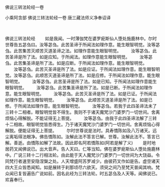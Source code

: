 佛说三转法轮经一卷


小乘阿含部
佛说三转法轮经一卷
唐三藏法师义净奉诏译


　　

佛说三转法轮经
　　如是我闻。一时薄伽梵在婆罗痆斯仙人堕处施鹿林中。尔时世尊告五苾刍曰。汝等苾刍。此苦圣谛于所闻法如理作意。能生眼智明觉。汝等苾刍。此苦集苦灭顺苦灭道圣谛之法。如理作意能生眼智明觉。
　　汝等苾刍。此苦圣谛是所了法。如是应知。于所闻法。如理作意能生眼智明觉。
　　汝等苾刍。此苦集圣谛是所了法。如是应断。于所闻法如理作意。能生眼智明觉。
　　汝等苾刍。此苦灭圣谛是所了法。如是应证。于所闻法如理作意。能生眼智明觉。汝等苾刍。此顺苦灭道圣谛是所了法。如是应修。于所闻法如理作意。能生眼智明觉。
　　汝等苾刍。此苦圣谛是所了法。如是已知。于所闻法如理作意能生眼智明觉。
　　汝等苾刍。此苦集圣谛是所了法。如是已断。于所闻法如理作意。能生眼智明觉。
　　汝等苾刍。此苦灭圣谛是所了法。如是已证。于所闻法如理作意。能生眼智明觉。
　　汝等苾刍。此顺苦灭道圣谛是所了法。如是已修。于所闻法如理作意。能生眼智明觉。
　　汝等苾刍。若我于此四圣谛法未了三转十二相者。眼智明觉皆不得生。我则不于诸天魔梵沙门婆罗门一切世间。舍离烦恼心得解脱。不能证得无上菩提。
　　汝等苾刍。由我于此四圣谛法解了三转十二相故。眼智明觉皆悉得生。乃于诸天魔梵沙门婆罗门一切世间。舍离烦恼心得解脱。便能证得无上菩提。
　　尔时世尊说是法时。具寿憍陈如及八万诸天。远尘离垢得法眼净。佛告憍陈如。汝解此法不答言已解。世尊。汝解此法不。答言已解。善逝。由憍陈如解了法故。因此即名阿若憍陈如(阿若是解了义)
　　是时地居药叉闻佛说已。出大音声。告人天曰。仁等当知。佛在婆罗痆斯仙人堕处施鹿林中。广说三转十二行相法轮。由此能于天人魔梵沙门婆罗门一切世间为大饶益。令同梵行者速至安隐涅槃之处。人天增盛阿苏罗减少。由彼药叉作如是告。虚空诸天四大王众皆悉闻知。如是展转于刹那顷尽六欲天。须臾之间乃至梵天普闻其响。梵众闻已复皆遍告广说如前。因名此经为三转法轮。时五苾刍及人天等。闻佛说已。欢喜奉行。


